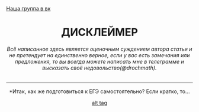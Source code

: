 [Наша группа в вк](https://vk.com/clubmaslov)
<h1 align='center'> ДИСКЛЕЙМЕР </h1>

<h6 align='center'>Всё написанное здесь является оценочным суждением автора статьи и не претендует на единственно верное, если у вас есть замечания или предложения, то вы всегда можете написать мне в телеграмме и высказать своё недовольство(@drochmath).</h6>

---
    
<div align='center'>
    *Итак, как же подготовиться к ЕГЭ самостоятельно? Если кратко, то...
    
   [alt tag](https://i.ibb.co/vsGPJg0/BV.jpg "Описание будет тут")
</div>
